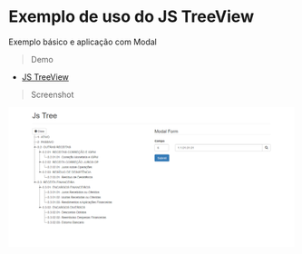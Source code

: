 # Exemplo de uso do JS TreeView

Exemplo básico e aplicação com Modal

> Demo

* [JS TreeView](https://js-treeview.netlify.com/)

> Screenshot

![js-treeview](https://raw.githubusercontent.com/fernandovaller/js-treeview/master/screenshot.png)